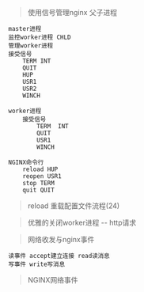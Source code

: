 > 使用信号管理nginx 父子进程


    master进程
    监控worker进程 CHLD
    管理worker进程
    接受信号
        TERM INT
        QUIT
        HUP
        USR1
        USR2
        WINCH

    worker进程
        接受信号
            TERM  INT
            QUIT
            USR1
            WINCH

    NGINX命令行
        reload HUP
        reopen USR1
        stop TERM
        quit QUIT 

> reload 重载配置文件流程(24)

> 优雅的关闭worker进程 -- http请求

> 网络收发与nginx事件


    读事件 accept建立连接 read读消息
    写事件 write写消息

> NGINX网络事件

    